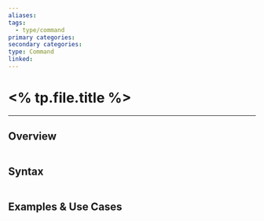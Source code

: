 ```yaml
---
aliases:
tags:
  - type/command
primary categories:
secondary categories:
type: Command
linked:
---
```

# <% tp.file.title %>

***

## Overview

```ad-tip

```


## Syntax

```powershell

```

## Examples & Use Cases